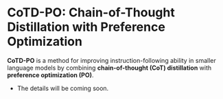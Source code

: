 # CoTD-PO: Chain-of-Thought Distillation with Preference Optimization

**CoTD-PO** is a method for improving instruction-following ability in smaller language models by combining **chain-of-thought (CoT) distillation** with **preference optimization (PO)**. 
- The details will be coming soon.
